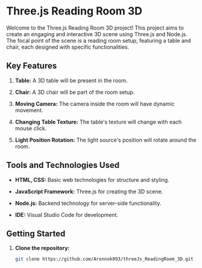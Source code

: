 # Three.js Reading Room 3D

Welcome to the Three.js Reading Room 3D project! This project aims to create an engaging and interactive 3D scene using Three.js and Node.js. The focal point of the scene is a reading room setup, featuring a table and chair, each designed with specific functionalities.

## Key Features

1. **Table:** A 3D table will be present in the room.

2. **Chair:** A 3D chair will be part of the room setup.

3. **Moving Camera:** The camera inside the room will have dynamic movement.

4. **Changing Table Texture:** The table's texture will change with each mouse click.

5. **Light Position Rotation:** The light source's position will rotate around the room.

## Tools and Technologies Used

- **HTML, CSS:** Basic web technologies for structure and styling.

- **JavaScript Framework:** Three.js for creating the 3D scene.

- **Node.js:** Backend technology for server-side functionality.

- **IDE:** Visual Studio Code for development.

## Getting Started

1. **Clone the repository:**
   ```bash
   git clone https://github.com/Aronnok093/threeJs_ReadingRoom_3D.git
